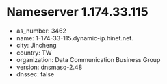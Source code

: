 # Nameserver 1.174.33.115

* as_number: 3462
* name: 1-174-33-115.dynamic-ip.hinet.net.
* city: Jincheng
* country: TW
* organization: Data Communication Business Group
* version: dnsmasq-2.48
* dnssec: false
